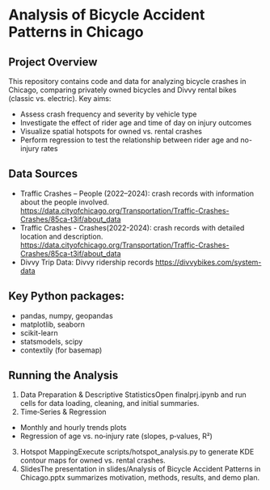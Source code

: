 # Analysis of Bicycle Accident Patterns in Chicago

## Project Overview

This repository contains code and data for analyzing bicycle crashes in Chicago, comparing privately owned bicycles and Divvy rental bikes (classic vs. electric). Key aims:
- Assess crash frequency and severity by vehicle type
- Investigate the effect of rider age and time of day on injury outcomes
- Visualize spatial hotspots for owned vs. rental crashes
- Perform regression to test the relationship between rider age and no-injury rates
  
## Data Sources

- Traffic Crashes – People (2022–2024): crash records with information about the people involved. https://data.cityofchicago.org/Transportation/Traffic-Crashes-Crashes/85ca-t3if/about_data
- Traffic Crashes - Crashes(2022-2024): crash records with detailed location and description. https://data.cityofchicago.org/Transportation/Traffic-Crashes-Crashes/85ca-t3if/about_data
- Divvy Trip Data: Divvy ridership records https://divvybikes.com/system-data

## Key Python packages:
- pandas, numpy, geopandas
- matplotlib, seaborn
- scikit-learn
- statsmodels, scipy
- contextily (for basemap)

## Running the Analysis
1. Data Preparation & Descriptive StatisticsOpen finalprj.ipynb and run cells for data loading, cleaning, and initial summaries.
2. Time‑Series & Regression
  - Monthly and hourly trends plots
  - Regression of age vs. no‑injury rate (slopes, p‑values, R²)
3. Hotspot MappingExecute scripts/hotspot_analysis.py to generate KDE contour maps for owned vs. rental crashes.
4. SlidesThe presentation in slides/Analysis of Bicycle Accident Patterns in Chicago.pptx summarizes motivation, methods, results, and demo plan.
